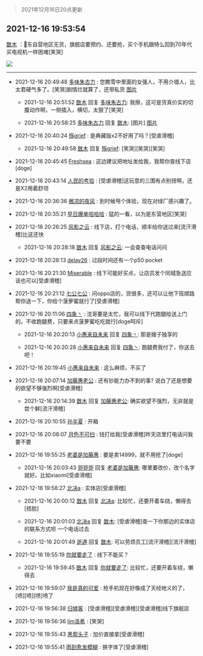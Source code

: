 > 2021年12月16日20点更新
<link rel="stylesheet" href="https://cdn.jsdelivr.net/gh/taotie6/sampleJSON@main/css/photo_show.css">
<meta name="referrer" content="no-referrer" />


 ## 2021-12-16 19:53:54 

 [㪚木](https://www.coolapk.com/feed/32170939?shareKey=NTZiNjgzNGM3MzdiNjFiYjJiN2M~) ：🐶东自营地区无货，旗舰店要预约、还要抢，买个手机跟特么回到70年代买电视机一样困难[笑哭] 

<div class="album">
<img class="img-item" src="http://image.coolapk.com/feed/2021/1216/19/1081091_12e8f1ae_5633_8244_937@1080x2340.jpeg" />
</div>

 ------- 

- 2021-12-16 20:49:48 [多味朱古力](uid=1614110) : 您瞧雪中里面的女强人，不用介错人，比太君硬气多了。[笑哭]剧情烂就算了，还带私货 [图片](http://image.coolapk.com/feed/2021/1216/20/1614110_7f3da855_8984_5624_54@960x538.gif)

    - 2021-12-16 20:51:52 [㪚木](uid=1081091) 回复 [多味朱古力](uid=1614110): 我擦，这可是货真价实的切腹动作啊，一侧插入，横切，太狠了[笑哭] 

    - 2021-12-16 20:58:25 [多味朱古力](uid=1614110) 回复 [㪚木](uid=1081091): [图片] [图片](http://image.coolapk.com/feed/2021/1216/20/1614110_c28447c8_9504_3139_984@281x300.jpeg)

- 2021-12-16 20:40:24 [殇grief](uid=4392516) : 是典藏版x2不好用了吗？[受虐滑稽] 

    - 2021-12-16 20:49:58 [㪚木](uid=1081091) 回复 [殇grief](uid=4392516): [笑哭][笑哭][笑哭] 

- 2021-12-16 20:45:45 [Freshsea](uid=1997345) : 这边建议把地址发给我，我帮你查线下店[doge] 

- 2021-12-16 20:43:14 [人民的考验](uid=3535328) : [受虐滑稽]这玩意的三围有点别扭啊，还是X2用着舒坦 

- 2021-12-16 20:36:36 [微凉的夜风](uid=3340773) : 到时候甩个体验，现在对绿厂感兴趣了。 

- 2021-12-16 20:35:21 [早日爆单哈哈哈](uid=2188936) : 猛的一看，以为是东营地区[笑哭] 

- 2021-12-16 20:26:25 [风影之云](uid=541954) : 线下店，打个电话，顺丰给你送过来[流汗滑稽]比这还快 

    - 2021-12-16 20:28:18 [㪚木](uid=1081091) 回复 [风影之云](uid=541954): 一会查查电话问问 

- 2021-12-16 20:28:13 [delay26](uid=2369222) : 过段时间还有一个p50 pocket 

- 2021-12-16 20:21:30 [Miserable](uid=717620) : 线下可能好买点，让店员发个同城急送应该也可以[受虐滑稽] 

- 2021-12-16 20:21:12 [七公七公](uid=1763604) : 问oppo店的，货很多，还可以让他下班顺路帮你送一下，你给个菠萝蜜就行了[受虐滑稽] 

- 2021-12-16 20:11:06 [四象丶](uid=1098413) : 沈哥要是太忙，我可以线下代跑腿给送上门的。不收跑腿费，只要来点菠萝蜜吃吃就行[doge呵斥] 

    - 2021-12-16 20:20:13 [小惠来自未来](uid=847097) 回复 [四象丶](uid=1098413): 那是嫂子独享的 

    - 2021-12-16 20:20:28 [小惠来自未来](uid=847097) 回复 [四象丶](uid=1098413): 跑腿费我付了，你送去吧！ 

- 2021-12-16 20:19:45 [小惠来自未来](uid=847097) : 这么麻烦，不买了 

- 2021-12-16 20:07:14 [加藤惠老公](uid=1266680) : 还有钞能力办不到的事?
说白了还是想要的欲望不够强烈啊[受虐滑稽] 

    - 2021-12-16 20:14:39 [㪚木](uid=1081091) 回复 [加藤惠老公](uid=1266680): 确实欲望不强烈，无非就是尝个鲜[流汗滑稽] 

- 2021-12-16 20:10:55 [孙半夏](uid=1851173) : 开箱 

- 2021-12-16 20:08:07 [月色不可扫](uid=3639201) : 钱打给我[受虐滑稽]昨天店里打电话问我要不要 

- 2021-12-16 19:55:25 [老婆是加藤惠](uid=2224538) : 要是卖14999，就不用抢了[doge] 

    - 2021-12-16 20:03:43 [戼戼戼](uid=4044548) 回复 [老婆是加藤惠](uid=2224538): 哪里要改价，改个名字就好。比如xiaomi[受虐滑稽] 

- 2021-12-16 19:58:27 [北决a](uid=1918537) : 实体店[受虐滑稽] 

    - 2021-12-16 20:00:12 [㪚木](uid=1081091) 回复 [北决a](uid=1918537): 比较忙，还要开着车绕，懒得去[捂脸] 

    - 2021-12-16 20:01:03 [北决a](uid=1918537) 回复 [㪚木](uid=1081091): [受虐滑稽]查一下你那边的实体店的联系方式呗 一个电话过去 

    - 2021-12-16 20:01:49 [逝遇](uid=2589293) 回复 [㪚木](uid=1081091): 可以劳烦员工[流汗滑稽][流汗滑稽] 

- 2021-12-16 19:55:19 [你就要走了](uid=3251026) : 线下不能买？ 

    - 2021-12-16 19:59:45 [㪚木](uid=1081091) 回复 [你就要走了](uid=3251026): 比较忙，还要开着车绕，懒得去 

- 2021-12-16 19:59:07 [我是真的可爱](uid=731138) : 抢手机现在好像成了天经地义的了，[喷][喷][喷]喷了 

- 2021-12-16 19:56:38 [归墟客](uid=3287587) : [受虐滑稽][受虐滑稽][受虐滑稽]线下旗舰店 

- 2021-12-16 19:56:36 [lim洛希](uid=816320) : [笑哭] 

- 2021-12-16 19:55:43 [黑帮头子](uid=2838832) : 加价直接拿[受虐滑稽] 

- 2021-12-16 19:55:41 [雨刮愈发模糊](uid=994676) : 换字体了[受虐滑稽] 


